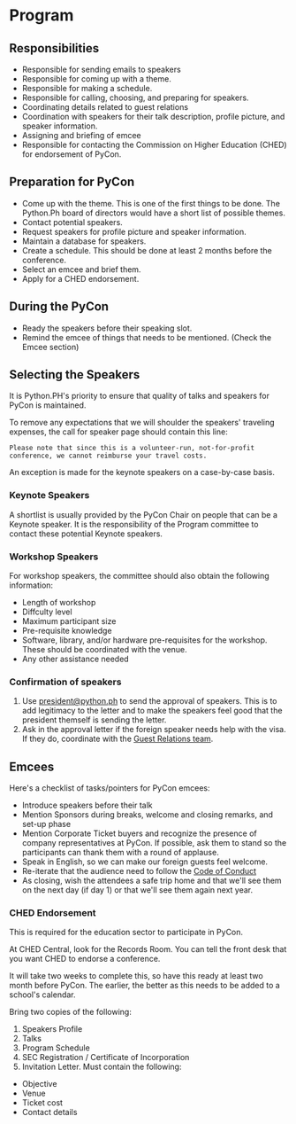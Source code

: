 # Program
## Responsibilities

- Responsible for sending emails to speakers
- Responsible for coming up with a theme.
- Responsible for making a schedule.
- Responsible for calling, choosing, and preparing for speakers.
- Coordinating details related to guest relations
- Coordination with speakers for their talk description, profile picture, and speaker information.
- Assigning and briefing of emcee
- Responsible for contacting the Commission on Higher Education (CHED) for endorsement of PyCon.

## Preparation for PyCon
- Come up with the theme. This is one of the first things to be done. The Python.Ph board of directors would have a short list of possible themes.
- Contact potential speakers.
- Request speakers for profile picture and speaker information.
- Maintain a database for speakers.
- Create a schedule. This should be done at least 2 months before the conference.
- Select an emcee and brief them.
- Apply for a CHED endorsement.

## During the PyCon
- Ready the speakers before their speaking slot.
- Remind the emcee of things that needs to be mentioned. (Check the Emcee section)


## Selecting the Speakers

It is Python.PH's priority to ensure that quality of talks and speakers for PyCon is maintained.

To remove any expectations that we will shoulder the speakers' traveling expenses, the call for speaker page should contain this line:

```Please note that since this is a volunteer-run, not-for-profit conference, we cannot reimburse your travel costs.```

An exception is made for the keynote speakers on a case-by-case basis.

### Keynote Speakers

A shortlist is usually provided by the PyCon Chair on people that can be a Keynote speaker. It is the responsibility of the Program committee to contact these potential Keynote speakers.

### Workshop Speakers

For workshop speakers, the committee should also obtain the following information:
- Length of workshop
- Diffculty level
- Maximum participant size
- Pre-requisite knowledge
- Software, library, and/or hardware pre-requisites for the workshop. These should be coordinated with the venue.
- Any other assistance needed

### Confirmation of speakers

1. Use president@python.ph to send the approval of speakers. This is to add legitimacy to the letter and to make the speakers feel good that the president themself is sending the letter.
2. Ask in the approval letter if the foreign speaker needs help with the visa. If they do, coordinate with the [Guest Relations team](guest-relations.md).

## Emcees

Here's a checklist of tasks/pointers for PyCon emcees:

- Introduce speakers before their talk
- Mention Sponsors during breaks, welcome and closing remarks, and set-up phase
- Mention Corporate Ticket buyers and recognize the presence of company representatives at PyCon. If possible, ask them to stand so the participants can thank them with a round of applause.
- Speak in English, so we can make our foreign guests feel welcome.
- Re-iterate that the audience need to follow the [Code of Conduct](http://ph.pycon.org/coc.html)
- As closing, wish the attendees a safe trip home and that we'll see them on the next day (if day 1) or that we'll see them again next year.


### CHED Endorsement

This is required for the education sector to participate in PyCon. 

At CHED Central, look for the Records Room. You can tell the front desk that you want CHED to endorse a conference.

It will take two weeks to complete this, so have this ready at least two month before PyCon. The earlier, the better as this needs to be added to a school's calendar.

Bring two copies of the following:

1. Speakers Profile
1. Talks
1. Program Schedule
1. SEC Registration / Certificate of Incorporation
1. Invitation Letter. Must contain the following:

* Objective
* Venue
* Ticket cost
* Contact details

